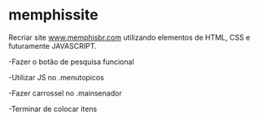 # memphissite
Recriar site www.memphisbr.com utilizando elementos de HTML, CSS e futuramente JAVASCRIPT.


-Fazer o botão de pesquisa funcional

-Utilizar JS no .menutopicos

-Fazer carrossel no .mainsenador 

-Terminar de colocar itens
